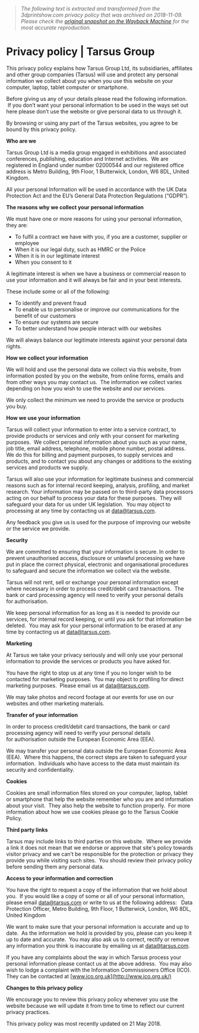 > *The following text is extracted and transformed from the 3dprintshow.com privacy policy that was archived on 2018-11-09. Please check the [original snapshot on the Wayback Machine](https://web.archive.org/web/20181109003447id_/https%3A//www.tarsus.com/privacy-policy) for the most accurate reproduction.*

# Privacy policy | Tarsus Group

This privacy policy explains how Tarsus Group Ltd, its subsidiaries, affiliates and other group companies (Tarsus) will use and protect any personal information we collect about you when you use this website on your computer, laptop, tablet computer or smartphone.

Before giving us any of your details please read the following information.   If you don’t want your personal information to be used in the ways set out here please don’t use the website or give personal data to us through it.

By browsing or using any part of the Tarsus websites, you agree to be bound by this privacy policy.

**Who are we**

Tarsus Group Ltd is a media group engaged in exhibitions and associated conferences, publishing, education and Internet activities.  We are registered in England under number 02000544 and our registered office address is Metro Building, 9th Floor, 1 Butterwick, London, W6 8DL, United Kingdom. 

All your personal Information will be used in accordance with the UK Data Protection Act and the EU’s General Data Protection Regulations (“GDPR”).

**The reasons why we collect your personal information**

We must have one or more reasons for using your personal information, they are:

  * To fulfil a contract we have with you, if you are a customer, supplier or employee
  * When it is our legal duty, such as HMRC or the Police
  * When it is in our legitimate interest
  * When you consent to it



A legitimate interest is when we have a business or commercial reason to use your information and it will always be fair and in your best interests.

These include some or all of the following:

  * To identify and prevent fraud
  * To enable us to personalise or improve our communications for the benefit of our customers
  * To ensure our systems are secure
  * To better understand how people interact with our websites



We will always balance our legitimate interests against your personal data rights.

**How we collect your information**

We will hold and use the personal data we collect via this website, from information posted by you on the website, from online forms, emails and from other ways you may contact us.  The information we collect varies depending on how you wish to use the website and our services.

We only collect the minimum we need to provide the service or products you buy.

**How we use your information**

Tarsus will collect your information to enter into a service contract, to provide products or services and only with your consent for marketing purposes.  We collect personal information about you such as your name, job title, email address, telephone, mobile phone number, postal address.  We do this for billing and payment purposes, to supply services and products, and to contact you about any changes or additions to the existing services and products we supply.  

Tarsus will also use your information for legitimate business and commercial reasons such as for internal record keeping, analysis, profiling, and market research. Your information may be passed on to third-party data processors acting on our behalf to process your data for these purposes.  They will safeguard your data for us under UK legislation.  You may object to processing at any time by contacting us at [data@tarsus.com](mailto:privacy@tarsus.com).

Any feedback you give us is used for the purpose of improving our website or the service we provide.

**Security**

We are committed to ensuring that your information is secure. In order to prevent unauthorised access, disclosure or unlawful processing we have put in place the correct physical, electronic and organisational procedures to safeguard and secure the information we collect via the website.

Tarsus will not rent, sell or exchange your personal information except where necessary in order to process credit/debit card transactions.  The bank or card processing agency will need to verify your personal details for authorisation. 

We keep personal information for as long as it is needed to provide our services, for internal record keeping, or until you ask for that information be deleted.  You may ask for your personal information to be erased at any time by contacting us at [data@tarsus.com](mailto:privacy@tarsus.com).

**Marketing**

At Tarsus we take your privacy seriously and will only use your personal information to provide the services or products you have asked for.

You have the right to stop us at any time if you no longer wish to be contacted for marketing purposes.  You may object to profiling for direct marketing purposes.  Please email us at [data@tarsus.com](mailto:data@tarsus.com).

We may take photos and record footage at our events for use on our websites and other marketing materials.

**Transfer of your information**

In order to process credit/debit card transactions, the bank or card processing agency will need to verify your personal details for authorisation outside the European Economic Area (EEA).

We may transfer your personal data outside the European Economic Area (EEA).  Where this happens, the correct steps are taken to safeguard your information.  Individuals who have access to the data must maintain its security and confidentiality. 

**Cookies**

Cookies are small information files stored on your computer, laptop, tablet or smartphone that help the website remember who you are and information about your visit.  They also help the website to function properly.  For more information about how we use cookies please go to the Tarsus Cookie Policy.

**Third party links**

Tarsus may include links to third parties on this website.  Where we provide a link it does not mean that we endorse or approve that site's policy towards visitor privacy and we can’t be responsible for the protection or privacy they provide you while visiting such sites.  You should review their privacy policy before sending them any personal data. 

**Access to your information and correction**

You have the right to request a copy of the information that we hold about you.  If you would like a copy of some or all of your personal information, please email [data@tarsus.com](mailto:data@tarsus.com) or write to us at the following address:   Data Protection Officer, Metro Building, 9th Floor, 1 Butterwick, London, W6 8DL, United Kingdom

We want to make sure that your personal information is accurate and up to date.  As the information we hold is provided by you, please can you keep it up to date and accurate.  You may also ask us to correct, rectify or remove any information you think is inaccurate by emailing us at [data@tarsus.com](mailto:data@tarsus.com).

If you have any complaints about the way in which Tarsus process your personal information please contact us at the above address.  You may also wish to lodge a complaint with the Information Commissioners Office (ICO).  They can be contacted at [www.ico.org.uk](http://www.ico.org.uk/)

**Changes to this privacy policy**

We encourage you to review this privacy policy whenever you use the website because we will update it from time to time to reflect our current privacy practices. 

This privacy policy was most recently updated on 21 May 2018.
